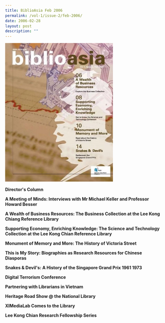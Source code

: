 ```yaml
---
title: BiblioAsia Feb 2006
permalink: /vol-1/issue-2/feb-2006/
date: 2006-02-28
layout: post
description: ""
---
```

<img style="width: 350px; height: 450px;" src="/images/vol-1-issue-2/Feb06.JPG">

**Director's Column**<br>

**A Meeting of Minds: Interviews with Mr Michael Keller and Professor Howard Besser**<br>

**A Wealth of Business Resources: The Business Collection at the Lee Kong Chiang Reference Library**<br>

**Supporting Economy, Enriching Knowledge: The Science and Technology Collection at the Lee Kong Chian Reference Library**<br>

**Monument of Memory and More: The History of Victoria Street**<br>

**This is My Story: Biographies as Research Resources for Chinese Diasporas**<br>

**Snakes & Devil's: A History of the Singapore Grand Prix 1961 1973**<br>

**Digital Terrorism Conference**<br>

**Partnering with Librarians in Vietnam**<br>

**Heritage Road Show @ the National Library**<br>

**XIMediaLab Comes to the Library**<br>

**Lee Kong Chian Research Fellowship Series**<br>